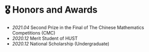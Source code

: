 # 🎖 Honors and Awards
- *2021.04* Second Prize in the Final of The Chinese Mathematics Competitions (CMC)
- *2020.12* Merit Student of HUST
- *2020.12* National Scholarship (Undergraduate)
